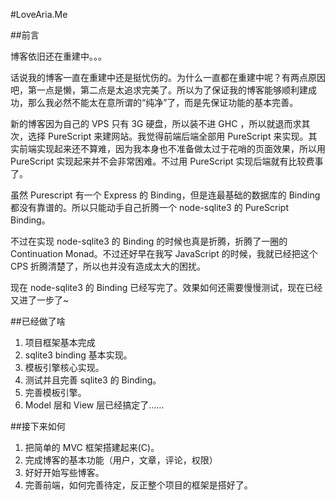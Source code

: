 #LoveAria.Me

##前言

博客依旧还在重建中。。。

话说我的博客一直在重建中还是挺忧伤的。为什么一直都在重建中呢？有两点原因吧，第一点是懒，第二点是太追求完美了。所以为了保证我的博客能够顺利建成功，那么我必然不能太在意所谓的“纯净”了，而是先保证功能的基本完善。

新的博客因为自己的 VPS 只有 3G 硬盘，所以装不进 GHC ，所以就退而求其次，选择 PureScript 来建网站。我觉得前端后端全部用 PureScript 来实现。其实前端实现起来还不算难，因为我本身也不准备做太过于花哨的页面效果，所以用 PureScript 实现起来并不会非常困难。不过用 PureScript 实现后端就有比较费事了。

虽然 Purescript 有一个 Express 的 Binding，但是连最基础的数据库的 Binding 都没有靠谱的。所以只能动手自己折腾一个 node-sqlite3 的 PureScript Binding。

不过在实现 node-sqlite3 的 Binding 的时候也真是折腾，折腾了一圈的 Continuation Monad。不过还好早在我写 JavaScript 的时候，我就已经把这个 CPS 折腾清楚了，所以也并没有造成太大的困扰。

现在 node-sqlite3 的 Binding 已经写完了。效果如何还需要慢慢测试，现在已经又进了一步了~

##已经做了啥

1. 项目框架基本完成
2. sqlite3 binding 基本实现。
3. 模板引擎核心实现。
4. 测试并且完善 sqlite3 的 Binding。
5. 完善模板引擎。
6. Model 层和 View 层已经搞定了……

##接下来如何

1. 把简单的 MVC 框架搭建起来(C)。
2. 完成博客的基本功能（用户，文章，评论，权限）
3. 好好开始写些博客。
4. 完善前端，如何完善待定，反正整个项目的框架是搭好了。
